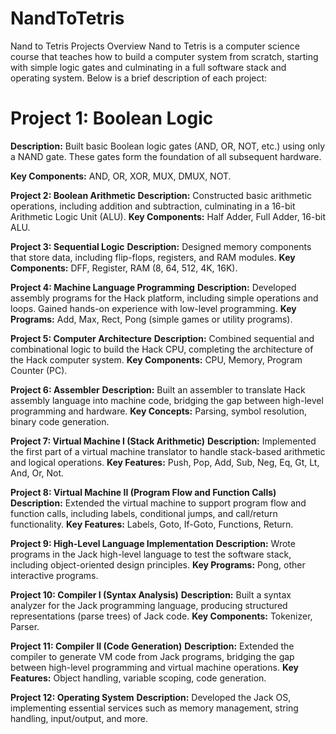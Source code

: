 # NandToTetris
Nand to Tetris Projects Overview
Nand to Tetris is a computer science course that teaches how to build a computer system from scratch, 
starting with simple logic gates and culminating in a full software stack and operating system. 
Below is a brief description of each project:

# Project 1: Boolean Logic

**Description:** Built basic Boolean logic gates (AND, OR, NOT, etc.) using only a NAND gate. These gates form the foundation of all subsequent hardware.

**Key Components:** AND, OR, XOR, MUX, DMUX, NOT.

**Project 2: Boolean Arithmetic**
**Description:** Constructed basic arithmetic operations, including addition and subtraction, culminating in a 16-bit Arithmetic Logic Unit (ALU).
**Key Components:** Half Adder, Full Adder, 16-bit ALU.

**Project 3: Sequential Logic**
**Description:** Designed memory components that store data, including flip-flops, registers, and RAM modules.
**Key Components:** DFF, Register, RAM (8, 64, 512, 4K, 16K).

**Project 4: Machine Language Programming**
**Description:** Developed assembly programs for the Hack platform, including simple operations and loops. Gained hands-on experience with low-level programming.
**Key Programs:** Add, Max, Rect, Pong (simple games or utility programs).

**Project 5: Computer Architecture**
**Description:** Combined sequential and combinational logic to build the Hack CPU, completing the architecture of the Hack computer system.
**Key Components:** CPU, Memory, Program Counter (PC).

**Project 6: Assembler**
**Description:** Built an assembler to translate Hack assembly language into machine code, bridging the gap between high-level programming and hardware.
**Key Concepts:** Parsing, symbol resolution, binary code generation.

**Project 7: Virtual Machine I (Stack Arithmetic)**
**Description:** Implemented the first part of a virtual machine translator to handle stack-based arithmetic and logical operations.
**Key Features:** Push, Pop, Add, Sub, Neg, Eq, Gt, Lt, And, Or, Not.

**Project 8: Virtual Machine II (Program Flow and Function Calls)**
**Description:** Extended the virtual machine to support program flow and function calls, including labels, conditional jumps, and call/return functionality.
**Key Features:** Labels, Goto, If-Goto, Functions, Return.

**Project 9: High-Level Language Implementation**
**Description:** Wrote programs in the Jack high-level language to test the software stack, including object-oriented design principles.
**Key Programs:** Pong, other interactive programs.

**Project 10: Compiler I (Syntax Analysis)**
**Description:** Built a syntax analyzer for the Jack programming language, producing structured representations (parse trees) of Jack code.
**Key Components:** Tokenizer, Parser.

**Project 11: Compiler II (Code Generation)**
**Description:** Extended the compiler to generate VM code from Jack programs, bridging the gap between high-level programming and virtual machine operations.
**Key Features:** Object handling, variable scoping, code generation.

**Project 12: Operating System**
**Description:** Developed the Jack OS, implementing essential services such as memory management, string handling, input/output, and more.


